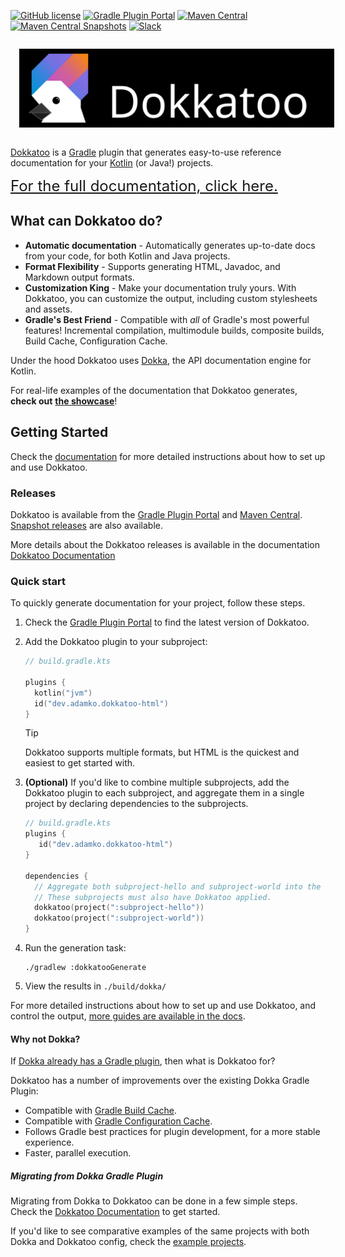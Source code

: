 [![GitHub license](https://img.shields.io/github/license/adamko-dev/dokkatoo?style=for-the-badge)](https://github.com/adamko-dev/dokkatoo/blob/main/LICENSE)
[![Gradle Plugin Portal](https://img.shields.io/gradle-plugin-portal/v/dev.adamko.dokkatoo?style=for-the-badge&logo=gradle)](https://plugins.gradle.org/search?term=dokkatoo)
[![Maven Central](https://img.shields.io/maven-central/v/dev.adamko.dokkatoo/dokkatoo-plugin?style=for-the-badge&logo=apache-maven&color=6545e7&link=https%3A%2F%2Fsearch.maven.org%2Fsearch%3Fq%3Dg%3Adev.adamko.dokkatoo)](https://search.maven.org/search?q=g:dev.adamko.dokkatoo)
[![Maven Central Snapshots](https://img.shields.io/maven-metadata/v?label=MAVEN%20SNAPSHOT&metadataUrl=https%3A%2F%2Fs01.oss.sonatype.org%2Fcontent%2Frepositories%2Fsnapshots%2Fdev%2Fadamko%2Fdokkatoo%2Fdokkatoo-plugin%2Fmaven-metadata.xml&style=for-the-badge&logo=apache-maven)](https://s01.oss.sonatype.org/content/repositories/snapshots/dev/adamko/dokkatoo/dokkatoo-plugin/)
[![Slack](https://img.shields.io/badge/slack-%23dokka-white.svg?&style=for-the-badge&logo=slack)](https://slack-chats.kotlinlang.org/c/dokka)

<picture>
  <img alt="Dokkatoo Logo" src="./modules/docs/site/static/img/banner.svg" style="margin: 1em">
</picture>

[Dokkatoo](https://github.com/adamko-dev/dokkatoo) is a
[Gradle](https://gradle.org/)
plugin that generates easy-to-use reference documentation for your
[Kotlin](https://kotlinlang.org/) (or Java!) projects.

<span style="font-size:1.5rem;">
<a href="https://adamko-dev.github.io/dokkatoo/">For the full documentation, click here.</a>
</span>

## What can Dokkatoo do?

* **Automatic documentation** - Automatically generates up-to-date docs from your code, for both
  Kotlin and Java projects.
* **Format Flexibility** - Supports generating HTML, Javadoc, and Markdown output formats.
* **Customization King** - Make your documentation truly yours. With Dokkatoo, you can customize the
  output, including custom stylesheets and assets.
* **Gradle's Best Friend** - Compatible with _all_ of Gradle's most powerful features!
  Incremental compilation, multimodule builds, composite builds, Build Cache, Configuration Cache.

Under the hood Dokkatoo uses [Dokka](https://github.com/Kotlin/dokka/),
the API documentation engine for Kotlin.

For real-life examples of the documentation that Dokkatoo generates,
**check out** [**the showcase**](https://adamko-dev.github.io/dokkatoo/showcase)!

## Getting Started

Check the
[documentation](https://adamko-dev.github.io/dokkatoo/)
for more detailed instructions about how to set up and use Dokkatoo.

### Releases

Dokkatoo is available from the
[Gradle Plugin Portal](https://plugins.gradle.org/search?term=dokkatoo)
and
[Maven Central](https://search.maven.org/search?q=g:dev.adamko.dokkatoo).
[Snapshot releases](https://adamko-dev.github.io/dokkatoo/docs/releases#snapshots)
are also available.

More details about the Dokkatoo releases is available in the documentation
[Dokkatoo Documentation](https://adamko-dev.github.io/dokkatoo/docs/releases)

### Quick start

To quickly generate documentation for your project, follow these steps.

1. Check the [Gradle Plugin Portal](https://plugins.gradle.org/plugin/dev.adamko.dokkatoo-html)
   to find the latest version of Dokkatoo.
2. Add the Dokkatoo plugin to your subproject:

   ```kotlin
   // build.gradle.kts

   plugins {
     kotlin("jvm")
     id("dev.adamko.dokkatoo-html")
   }
   ```

   > [!TIP]
   > Dokkatoo supports multiple formats, but HTML is the quickest and easiest to get started with.

3. **(Optional)** If you'd like to combine multiple subprojects, add the Dokkatoo plugin to each
   subproject, and
   aggregate them in a single project by declaring dependencies to the subprojects.

   ```kotlin
   // build.gradle.kts
   plugins {
      id("dev.adamko.dokkatoo-html")
   }
   
   dependencies {
     // Aggregate both subproject-hello and subproject-world into the current subproject.
     // These subprojects must also have Dokkatoo applied.
     dokkatoo(project(":subproject-hello"))
     dokkatoo(project(":subproject-world"))
   }
   ```

4. Run the generation task:

   ```shell
   ./gradlew :dokkatooGenerate
   ```

5. View the results in `./build/dokka/`

For more detailed instructions about how to set up and use Dokkatoo, and control the output,
[more guides are available in the docs](https://adamko-dev.github.io/dokkatoo/docs).

#### Why not Dokka?

If
[Dokka already has a Gradle plugin](https://kotlinlang.org/docs/dokka-gradle.html),
then what is Dokkatoo for?

Dokkatoo has a number of improvements over the existing Dokka Gradle Plugin:

* Compatible with [Gradle Build Cache](https://docs.gradle.org/current/userguide/build_cache.html).
* Compatible with
  [Gradle Configuration Cache](https://docs.gradle.org/current/userguide/configuration_cache.html).
* Follows Gradle best practices for plugin development, for a more stable experience.
* Faster, parallel execution.

##### Migrating from Dokka Gradle Plugin

Migrating from Dokka to Dokkatoo can be done in a few simple steps.
Check the [Dokkatoo Documentation](https://adamko-dev.github.io/dokkatoo/)
to get started.

If you'd like to see comparative examples of the same projects with both Dokka and Dokkatoo config,
check the [example projects](./examples/README.md).

